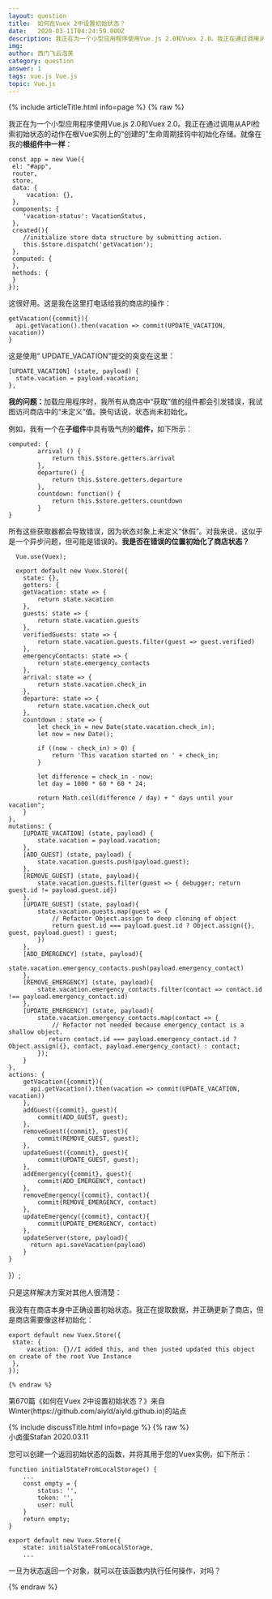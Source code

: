 ```yaml
---
layout: question
title:  如何在Vuex 2中设置初始状态？
date:   2020-03-11T04:24:59.000Z
description: 我正在为一个小型应用程序使用Vue.js 2.0和Vuex 2.0。我正在通过调用从API检索初始状态的动作在根Vue实例上的“创建的”生命周期挂钩中初始...
img: 
author: 西门飞云泡芙
category: question
answer: 1
tags: vue.js Vue.js
topic: Vue.js
---
```

<div class="article-root">
  <div class="article">
    {% include articleTitle.html info=page %}
    {% raw %}
    <div class="article-content"><p><font style="vertical-align: inherit;"><font style="vertical-align: inherit;">我正在为一个小型应用程序使用Vue.js 2.0和Vuex 2.0。</font><font style="vertical-align: inherit;">我正在通过调用从API检索初始状态的动作在根Vue实例上的“创建的”生命周期挂钩中初始化存储。就像在我的</font></font><strong><font style="vertical-align: inherit;"><font style="vertical-align: inherit;">根组件中一样</font></font></strong><font style="vertical-align: inherit;"><font style="vertical-align: inherit;">：</font></font></p>

<pre><code>const app = new Vue({<font></font>
 el: "#app",<font></font>
 router,<font></font>
 store,<font></font>
 data: {<font></font>
     vacation: {},<font></font>
 },<font></font>
 components: {<font></font>
    'vacation-status': VacationStatus,<font></font>
 },<font></font>
 created(){<font></font>
    //initialize store data structure by submitting action.<font></font>
    this.$store.dispatch('getVacation');<font></font>
 },<font></font>
 computed: {<font></font>
 },<font></font>
 methods: {<font></font>
 }<font></font>
});<font></font>
</code></pre>

<p><font style="vertical-align: inherit;"><font style="vertical-align: inherit;">这很好用。</font><font style="vertical-align: inherit;">这是我在这里打电话给我的商店的操作：</font></font></p>

<pre><code>getVacation({commit}){<font></font>
  api.getVacation().then(vacation =&gt; commit(UPDATE_VACATION, vacation))<font></font>
}<font></font>
</code></pre>

<p><font style="vertical-align: inherit;"><font style="vertical-align: inherit;">这是使用“ UPDATE_VACATION”提交的突变在这里： </font></font></p>

<pre><code>[UPDATE_VACATION] (state, payload) {<font></font>
  state.vacation = payload.vacation;<font></font>
},<font></font>
</code></pre>

<p><strong><font style="vertical-align: inherit;"><font style="vertical-align: inherit;">我的问题：</font></font></strong><font style="vertical-align: inherit;"><font style="vertical-align: inherit;">加载应用程序时，我所有从商店中“获取”值的组件都会引发错误，我试图访问商店中的“未定义”值。</font><font style="vertical-align: inherit;">换句话说，状态尚未初始化。</font></font></p>

<p><font style="vertical-align: inherit;"><font style="vertical-align: inherit;">例如，我有一个在</font></font><strong><font style="vertical-align: inherit;"><font style="vertical-align: inherit;">子组件</font></font></strong><font style="vertical-align: inherit;"><font style="vertical-align: inherit;">中具有吸气剂的</font><strong><font style="vertical-align: inherit;">组件，</font></strong><font style="vertical-align: inherit;">如下所示：</font></font></p>

<pre><code>computed: {<font></font>
        arrival () {<font></font>
            return this.$store.getters.arrival<font></font>
        },<font></font>
        departure() {<font></font>
            return this.$store.getters.departure<font></font>
        },<font></font>
        countdown: function() {<font></font>
            return this.$store.getters.countdown<font></font>
        }<font></font>
} <font></font>
</code></pre>

<p><font style="vertical-align: inherit;"><font style="vertical-align: inherit;">所有这些获取器都会导致错误，因为状态对象上未定义“休假”。</font><font style="vertical-align: inherit;">对我来说，这似乎是一个异步问题，但可能是错误的。</font></font><strong><font style="vertical-align: inherit;"><font style="vertical-align: inherit;">我是否在错误的位置初始化了商店状态？</font></font></strong> </p>

<pre><code>  Vue.use(Vuex);<font></font>
<font></font>
  export default new Vuex.Store({<font></font>
    state: {},<font></font>
    getters: {<font></font>
    getVacation: state =&gt; {<font></font>
        return state.vacation<font></font>
    },<font></font>
    guests: state =&gt; {<font></font>
        return state.vacation.guests<font></font>
    },<font></font>
    verifiedGuests: state =&gt; {<font></font>
        return state.vacation.guests.filter(guest =&gt; guest.verified)<font></font>
    },<font></font>
    emergencyContacts: state =&gt; {<font></font>
        return state.emergency_contacts<font></font>
    },<font></font>
    arrival: state =&gt; {<font></font>
        return state.vacation.check_in<font></font>
    },<font></font>
    departure: state =&gt; {<font></font>
        return state.vacation.check_out<font></font>
    },<font></font>
    countdown : state =&gt; {<font></font>
        let check_in = new Date(state.vacation.check_in);<font></font>
        let now = new Date();<font></font>
<font></font>
        if ((now - check_in) &gt; 0) {<font></font>
            return 'This vacation started on ' + check_in;<font></font>
        }<font></font>
<font></font>
        let difference = check_in - now;<font></font>
        let day = 1000 * 60 * 60 * 24;<font></font>
<font></font>
        return Math.ceil(difference / day) + " days until your vacation";<font></font>
    }<font></font>
},<font></font>
mutations: {<font></font>
    [UPDATE_VACATION] (state, payload) {<font></font>
        state.vacation = payload.vacation;<font></font>
    },<font></font>
    [ADD_GUEST] (state, payload) {<font></font>
        state.vacation.guests.push(payload.guest);<font></font>
    },<font></font>
    [REMOVE_GUEST] (state, payload){<font></font>
        state.vacation.guests.filter(guest =&gt; { debugger; return guest.id != payload.guest.id})<font></font>
    },<font></font>
    [UPDATE_GUEST] (state, payload){<font></font>
        state.vacation.guests.map(guest =&gt; {<font></font>
            // Refactor Object.assign to deep cloning of object<font></font>
            return guest.id === payload.guest.id ? Object.assign({}, guest, payload.guest) : guest;<font></font>
        })<font></font>
    },<font></font>
    [ADD_EMERGENCY] (state, payload){<font></font>
        state.vacation.emergency_contacts.push(payload.emergency_contact)<font></font>
    },<font></font>
    [REMOVE_EMERGENCY] (state, payload){<font></font>
        state.vacation.emergency_contacts.filter(contact =&gt; contact.id !== payload.emergency_contact.id)<font></font>
    },<font></font>
    [UPDATE_EMERGENCY] (state, payload){<font></font>
        state.vacation.emergency_contacts.map(contact =&gt; {<font></font>
            // Refactor not needed because emergency_contact is a shallow object.<font></font>
           return contact.id === payload.emergency_contact.id ? Object.assign({}, contact, payload.emergency_contact) : contact;<font></font>
        });<font></font>
    }<font></font>
},<font></font>
actions: {<font></font>
    getVacation({commit}){<font></font>
      api.getVacation().then(vacation =&gt; commit(UPDATE_VACATION, vacation))<font></font>
    },<font></font>
    addGuest({commit}, guest){<font></font>
        commit(ADD_GUEST, guest);<font></font>
    },<font></font>
    removeGuest({commit}, guest){<font></font>
        commit(REMOVE_GUEST, guest);<font></font>
    },<font></font>
    updateGuest({commit}, guest){<font></font>
        commit(UPDATE_GUEST, guest);<font></font>
    },<font></font>
    addEmergency({commit}, guest){<font></font>
        commit(ADD_EMERGENCY, contact)<font></font>
    },<font></font>
    removeEmergency({commit}, contact){<font></font>
        commit(REMOVE_EMERGENCY, contact)<font></font>
    },<font></font>
    updateEmergency({commit}, contact){<font></font>
        commit(UPDATE_EMERGENCY, contact)<font></font>
    },<font></font>
    updateServer(store, payload){<font></font>
      return api.saveVacation(payload)<font></font>
    }<font></font>
}<font></font>
</code></pre>

<p><font style="vertical-align: inherit;"><font style="vertical-align: inherit;">}）;</font></font></p>

<p><font style="vertical-align: inherit;"><font style="vertical-align: inherit;">只是这样解决方案对其他人很清楚： </font></font></p>

<p><font style="vertical-align: inherit;"><font style="vertical-align: inherit;">我没有在商店本身中正确设置初始状态。</font><font style="vertical-align: inherit;">我正在提取数据，并正确更新了商店，但是商店需要像这样初始化：</font></font></p>

<pre><code>export default new Vuex.Store({<font></font>
 state: {<font></font>
     vacation: {}//I added this, and then justed updated this object on create of the root Vue Instance<font></font>
 },<font></font>
});<font></font>
</code></pre></div>
    {% endraw %}
  </div>
  <p class="winter_mark">第670篇《如何在Vuex 2中设置初始状态？》来自Winter(https://github.com/aiyld/aiyld.github.io)的站点</p>
  <div class="discuss-wrapper">
    {% include discussTitle.html info=page %}
    {% raw %}
    <div class="discuss-item">
        <div class="discuss-parent">
          <div class="discuss-meta">
            <span class="discuss-user">小卤蛋Stafan</span>
            <span class="discuss-time">2020.03.11</span>
          </div>
          <div class="discuss-comment"><p><font style="vertical-align: inherit;"><font style="vertical-align: inherit;">您可以创建一个返回初始状态的函数，并将其用于您的Vuex实例，如下所示：</font></font></p>

<pre><code>function initialStateFromLocalStorage() {<font></font>
    ...<font></font>
    const empty = {<font></font>
        status: '',<font></font>
        token: '',<font></font>
        user: null<font></font>
    }<font></font>
    return empty;<font></font>
}<font></font>
<font></font>
export default new Vuex.Store({<font></font>
    state: initialStateFromLocalStorage,<font></font>
    ...<font></font>
</code></pre>

<p><font style="vertical-align: inherit;"><font style="vertical-align: inherit;">一旦为状态返回一个对象，就可以在该函数内执行任何操作，对吗？</font></font></p></div>
        </div></div>
    {% endraw %}
  </div>
<div>
